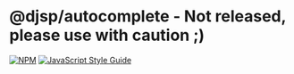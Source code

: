 # @djsp/autocomplete - Not released, please use with caution ;)

[![NPM](https://img.shields.io/npm/v/djs-suggestions.svg)](https://www.npmjs.com/package/djs-suggestions) [![JavaScript Style Guide](https://img.shields.io/badge/code_style-standard-brightgreen.svg)](https://standardjs.com)


